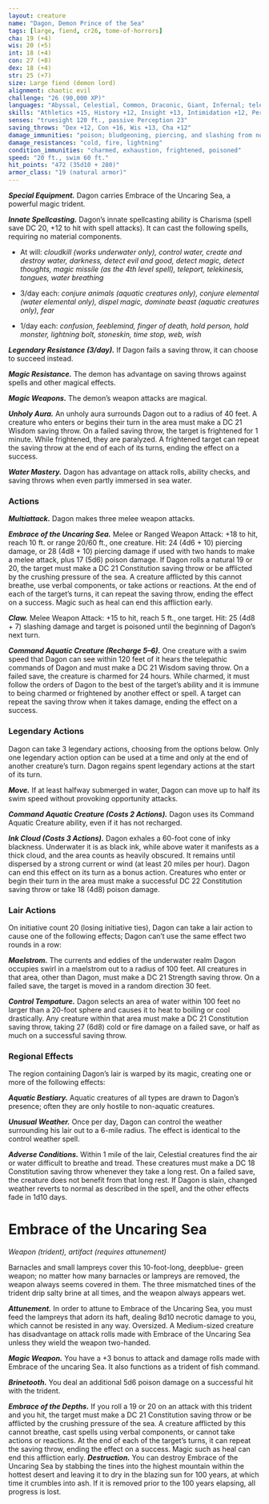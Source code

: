 ```yaml
---
layout: creature
name: "Dagon, Demon Prince of the Sea"
tags: [large, fiend, cr26, tome-of-horrors]
cha: 19 (+4)
wis: 20 (+5)
int: 18 (+4)
con: 27 (+8)
dex: 18 (+4)
str: 25 (+7)
size: Large fiend (demon lord)
alignment: chaotic evil
challenge: "26 (90,000 XP)"
languages: "Abyssal, Celestial, Common, Draconic, Giant, Infernal; telepathy 120 ft."
skills: "Athletics +15, History +12, Insight +13, Intimidation +12, Perception +13"
senses: "truesight 120 ft., passive Perception 23"
saving_throws: "Dex +12, Con +16, Wis +13, Cha +12"
damage_immunities: "poison; bludgeoning, piercing, and slashing from nonmagical weapons"
damage_resistances: "cold, fire, lightning"
condition_immunities: "charmed, exhaustion, frightened, poisoned"
speed: "20 ft., swim 60 ft."
hit_points: "472 (35d10 + 280)"
armor_class: "19 (natural armor)"
---
```


***Special Equipment.*** Dagon carries Embrace of the Uncaring Sea, a
powerful magic trident.

***Innate Spellcasting.*** Dagon’s innate spellcasting ability is Charisma
(spell save DC 20, +12 to hit with spell attacks). It can cast the following
spells, requiring no material components.

* At will: <i>cloudkill (works underwater only), control water, create
and destroy water, darkness, detect evil and good, detect magic, detect
thoughts, magic missile (as the 4th level spell), teleport, telekinesis,
tongues, water breathing</i>

* 3/day each: <i>conjure animals (aquatic creatures only), conjure elemental
(water elemental only), dispel magic, dominate beast (aquatic creatures
only), fear</i>

* 1/day each: <i>confusion, feeblemind, finger of death, hold person, hold
monster, lightning bolt, stoneskin, time stop, web, wish</i>

***Legendary Resistance (3/day).*** If Dagon fails a saving throw, it can
choose to succeed instead.

***Magic Resistance.*** The demon has advantage on saving throws against
spells and other magical effects.

***Magic Weapons.*** The demon’s weapon attacks are magical.

***Unholy Aura.*** An unholy aura surrounds Dagon out to a radius of 40
feet. A creature who enters or begins their turn in the area must make a DC
21 Wisdom saving throw. On a failed saving throw, the target is frightened
for 1 minute. While frightened, they are paralyzed. A frightened target can
repeat the saving throw at the end of each of its turns, ending the effect
on a success.

***Water Mastery.*** Dagon has advantage on attack rolls, ability checks,
and saving throws when even partly immersed in sea water.

### Actions

***Multiattack.*** Dagon makes three melee weapon attacks.

***Embrace of the Uncaring Sea.*** Melee or Ranged Weapon Attack: +18
to hit, reach 10 ft. or range 20/60 ft., one creature. Hit: 24 (4d6 + 10)
piercing damage, or 28 (4d8 + 10) piercing damage if used with two hands
to make a melee attack, plus 17 (5d6) poison damage. If Dagon rolls a
natural 19 or 20, the target must make a DC 21 Constitution saving throw
or be afflicted by the crushing pressure of the sea. A creature afflicted by
this cannot breathe, use verbal components, or take actions or reactions.
At the end of each of the target’s turns, it can repeat the saving throw,
ending the effect on a success. Magic such as heal can end this affliction
early.

***Claw.*** Melee Weapon Attack: +15 to hit, reach 5 ft., one target. Hit: 25
(4d8 + 7) slashing damage and target is poisoned until the beginning of
Dagon’s next turn.

***Command Aquatic Creature (Recharge 5–6).*** One creature with a
swim speed that Dagon can see within 120 feet of it hears the telepathic
commands of Dagon and must make a DC 21 Wisdom saving throw. On
a failed save, the creature is charmed for 24 hours. While charmed, it
must follow the orders of Dagon to the best of the target’s ability and it is
immune to being charmed or frightened by another effect or spell. A target
can repeat the saving throw when it takes damage, ending the effect on a
success.

### Legendary Actions

Dagon can take 3 legendary actions, choosing from the options below.
Only one legendary action option can be used at a time and only at the
end of another creature’s turn. Dagon regains spent legendary actions at
the start of its turn.

***Move.*** If at least halfway submerged in water, Dagon can move up to
half its swim speed without provoking opportunity attacks.

***Command Aquatic Creature (Costs 2 Actions).*** Dagon uses its
Command Aquatic Creature ability, even if it has not recharged.

***Ink Cloud (Costs 3 Actions).*** Dagon exhales a 60-foot cone of inky
blackness. Underwater it is as black ink, while above water it manifests
as a thick cloud, and the area counts as heavily obscured. It remains until
dispersed by a strong current or wind (at least 20 miles per hour). Dagon
can end this effect on its turn as a bonus action. Creatures who enter or
begin their turn in the area must make a successful DC 22 Constitution
saving throw or take 18 (4d8) poison damage.

### Lair Actions

On initiative count 20 (losing initiative ties), Dagon can take a lair
action to cause one of the following effects; Dagon can’t use the same
effect two rounds in a row:

***Maelstrom.*** The currents and eddies of the underwater realm Dagon
occupies swirl in a maelstrom out to a radius of 100 feet. All creatures in
that area, other than Dagon, must make a DC 21 Strength saving throw.
On a failed save, the target is moved in a random direction 30 feet.

***Control Tempature.*** Dagon selects an area of water within 100 feet
no larger than a 20-foot sphere and causes it to heat to boiling or cool
drastically. Any creature within that area must make a DC 21 Constitution
saving throw, taking 27 (6d8) cold or fire damage on a failed save, or half
as much on a successful saving throw.

### Regional Effects

The region containing Dagon’s lair is warped by its magic, creating one
or more of the following effects:

***Aquatic Bestiary.*** Aquatic creatures of all types are drawn to Dagon’s
presence; often they are only hostile to non-aquatic creatures.

***Unusual Weather.*** Once per day, Dagon can control the weather
surrounding his lair out to a 6-mile radius. The effect is identical to the
control weather spell.

***Adverse Conditions.*** Within 1 mile of the lair, Celestial creatures find
the air or water difficult to breathe and tread. These creatures must make
a DC 18 Constitution saving throw whenever they take a long rest. On a
failed save, the creature does not benefit from that long rest.
If Dagon is slain, changed weather reverts to normal as described in the
spell, and the other effects fade in 1d10 days.

# Embrace of the Uncaring Sea

<i>Weapon (trident), artifact (requires attunement)</i>

Barnacles and small lampreys cover this 10-foot-long, deepblue-
green weapon; no matter how many barnacles or lampreys
are removed, the weapon always seems covered in them. The three
mismatched tines of the trident drip salty brine at all times, and the
weapon always appears wet.

***Attunement.*** In order to attune to Embrace of the Uncaring
Sea, you must feed the lampreys that adorn its haft, dealing 8d10
necrotic damage to you, which cannot be resisted in any way.
Oversized. A Medium-sized creature has disadvantage on attack
rolls made with Embrace of the Uncaring Sea unless they wield the
weapon two-handed.

***Magic Weapon.*** You have a +3 bonus to attack and damage rolls
made with Embrace of the uncaring Sea. It also functions as a
trident of fish command.

***Brinetooth.*** You deal an additional 5d6 poison damage on a
successful hit with the trident.

***Embrace of the Depths.*** If you roll a 19 or 20 on an attack with
this trident and you hit, the target must make a DC 21 Constitution
saving throw or be afflicted by the crushing pressure of the sea. A
creature afflicted by this cannot breathe, cast spells using verbal
components, or cannot take actions or reactions. At the end of each
of the target’s turns, it can repeat the saving throw, ending the effect
on a success. Magic such as heal can end this affliction early.
***Destruction.*** You can destroy Embrace of the Uncaring Sea
by stabbing the tines into the highest mountain within the hottest
desert and leaving it to dry in the blazing sun for 100 years, at
which time it crumbles into ash. If it is removed prior to the 100
years elapsing, all progress is lost.
